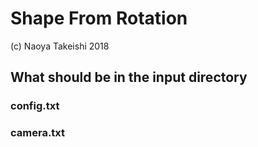 # Shape From Rotation

(c) Naoya Takeishi 2018

## What should be in the input directory

### config.txt

### camera.txt